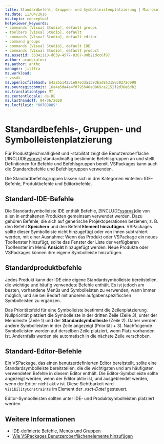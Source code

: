 ```yaml
---
title: Standardbefehl, Gruppen- und Symbolleistenplatzierung | Microsoft Docs
ms.date: 11/04/2016
ms.topic: conceptual
helpviewer_keywords:
- commands [Visual Studio], default groups
- toolbars [Visual Studio], default
- commands [Visual Studio], default editor
- command groups
- commands [Visual Studio], default IDE
- commands [Visual Studio], default product
ms.assetid: 35342110-d639-4577-8367-00b21dcc6f07
author: acangialosi
ms.author: anthc
manager: jillfra
ms.workload:
- vssdk
ms.openlocfilehash: b432b514231e876dda1393bad8a315030272d998
ms.sourcegitcommit: 16a4a5da4a4fd795b46a0869ca2152f2d36e6db2
ms.translationtype: MT
ms.contentlocale: de-DE
ms.lasthandoff: 04/06/2020
ms.locfileid: "80708889"
---
```

# <a name="default-command-group-and-toolbar-placement"></a>Standardbefehls-, Gruppen- und Symbolleistenplatzierung
Für Produktgleichmäßigkeit und -stabilität zeigt die Benutzeroberfläche [!INCLUDE[vsprvs](../../code-quality/includes/vsprvs_md.md)] standardmäßig bestimmte Befehlsgruppen an und stellt Definitionen für Befehle und Befehlsgruppen bereit. VSPackages kann auch die Standardbefehle und Befehlsgruppen verwenden.

 Die Standardbefehlsgruppen lassen sich in drei Kategorien einteilen: IDE-Befehle, Produktbefehle und Editorbefehle.

## <a name="default-ide-commands"></a>Standard-IDE-Befehle
 Die Standardsymbolleiste IDE enthält Befehle, [!INCLUDE[vsprvs](../../code-quality/includes/vsprvs_md.md)]die von allen in enthaltenen Produkten gemeinsam verwendet werden. Dazu gehören Befehle, die sich auf generische Projektoperationen beziehen, z. B. den Befehl **Speichern** und den Befehl **Element hinzufügen.** VSPackages sollte dieser Symbolleiste nicht hinzugefügt oder von ihnen subtrahiert werden, mit einer Ausnahme: Wenn das Produkt oder VSPackage ein neues Toolfenster hinzufügt, sollte das Fenster der Liste der verfügbaren Toolfenster im Menü **Ansicht** hinzugefügt werden. Neue Produkte oder VSPackages können ihre eigene Symbolleiste hinzufügen.

## <a name="default-product-commands"></a>Standardproduktbefehle
 Jedes Produkt kann der IDE eine eigene Standardsymbolleiste bereitstellen, die wichtige und häufig verwendete Befehle enthält. Es ist jedoch am besten, vorhandene Menüs und Symbolleisten zu verwenden, wann immer möglich, und sie bei Bedarf mit anderen aufgabenspezifischen Symbolleisten zu ergänzen.

 Das Prioritätsfeld für eine Symbolleiste bestimmt die Zeilenplatzierung. Nullpriorität platziert die Symbolleiste in der dritten Zeile (Zeile 3), unter der Menüleiste (Zeile 1) und der **Standardsymbolleiste** (Zeile 2). Daher werden andere Symbolleisten in der Zeile angezeigt (Priorität + 3). Nachfolgende Symbolleisten werden auf derselben Zeile platziert, wenn Platz vorhanden ist. Andernfalls werden sie automatisch in die nächste Zeile verschoben.

## <a name="default-editor-commands"></a>Standard-Editor-Befehle
 Ein VSPackage, das einen benutzerdefinierten Editor bereitstellt, sollte eine Standardsymbolleiste bereitstellen, die die wichtigsten und am häufigsten verwendeten Befehle in diesem Editor enthält. Die Editor-Symbolleiste sollte angezeigt werden, wenn der Editor aktiv ist, und ausgeblendet werden, wenn der Editor nicht aktiv ist. Diese Sichtbarkeit wird `VisibilityConstraints` im Element der *.vsct-Datei* gesteuert.

 Editor-Symbolleisten sollten unter IDE- und Produktsymbolleisten platziert werden.

## <a name="see-also"></a>Weitere Informationen
- [IDE-definierte Befehle, Menüs und Gruppen](../../extensibility/internals/ide-defined-commands-menus-and-groups.md)
- [Wie VSPackages Benutzeroberflächenelemente hinzufügen](../../extensibility/internals/how-vspackages-add-user-interface-elements.md)
